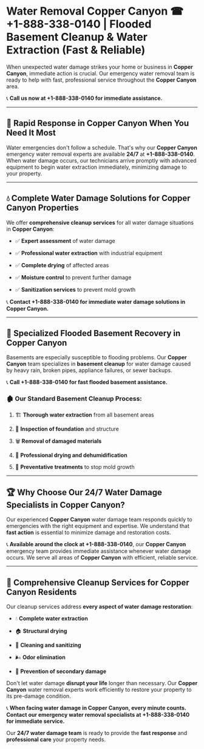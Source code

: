 # Water Removal Copper Canyon ☎ +1-888-338-0140 | Flooded Basement Cleanup & Water Extraction (Fast & Reliable)

When unexpected water damage strikes your home or business in **Copper Canyon**, immediate action is crucial. Our emergency water removal team is ready to help with fast, professional service throughout the **Copper Canyon** area. 

📞 **Call us now at +1-888-338-0140 for immediate assistance.**
---
## 🚀 Rapid Response in Copper Canyon When You Need It Most
Water emergencies don't follow a schedule. That's why our **Copper Canyon** emergency water removal experts are available **24/7** at **+1-888-338-0140**. When water damage occurs, our technicians arrive promptly with advanced equipment to begin water extraction immediately, minimizing damage to your property.
---
## 💧 Complete Water Damage Solutions for Copper Canyon Properties
We offer **comprehensive cleanup services** for all water damage situations in **Copper Canyon**:
- ✅ **Expert assessment** of water damage  
- ✅ **Professional water extraction** with industrial equipment  
- ✅ **Complete drying** of affected areas  
- ✅ **Moisture control** to prevent further damage  
- ✅ **Sanitization services** to prevent mold growth  
📞 **Contact +1-888-338-0140 for immediate water damage solutions in Copper Canyon.**
---
## 🌊 Specialized Flooded Basement Recovery in Copper Canyon
Basements are especially susceptible to flooding problems. Our **Copper Canyon** team specializes in **basement cleanup** for water damage caused by heavy rain, broken pipes, appliance failures, or sewer backups. 
📞 **Call +1-888-338-0140 for fast flooded basement assistance.**
### 🏚️ Our Standard Basement Cleanup Process:
1. 🏗️ **Thorough water extraction** from all basement areas  
2. 🔎 **Inspection of foundation** and structure  
3. 🗑️ **Removal of damaged materials**  
4. 💨 **Professional drying and dehumidification**  
5. 🚫 **Preventative treatments** to stop mold growth  
---
## 🏆 Why Choose Our 24/7 Water Damage Specialists in Copper Canyon?
Our experienced **Copper Canyon** water damage team responds quickly to emergencies with the right equipment and expertise. We understand that **fast action** is essential to minimize damage and restoration costs.
📞 **Available around the clock at +1-888-338-0140**, our **Copper Canyon** emergency team provides immediate assistance whenever water damage occurs. We serve all areas of **Copper Canyon** with efficient, reliable service.
---
## 🧹 Comprehensive Cleanup Services for Copper Canyon Residents
Our cleanup services address **every aspect of water damage restoration**:
- 💧 **Complete water extraction**  
- 🏠 **Structural drying**  
- 🧼 **Cleaning and sanitizing**  
- 🌬️ **Odor elimination**  
- 🚫 **Prevention of secondary damage**  
Don't let water damage **disrupt your life** longer than necessary. Our **Copper Canyon** water removal experts work efficiently to restore your property to its pre-damage condition.
📞 **When facing water damage in Copper Canyon, every minute counts. Contact our emergency water removal specialists at +1-888-338-0140 for immediate service.**
Our **24/7 water damage team** is ready to provide the **fast response** and **professional care** your property needs.
